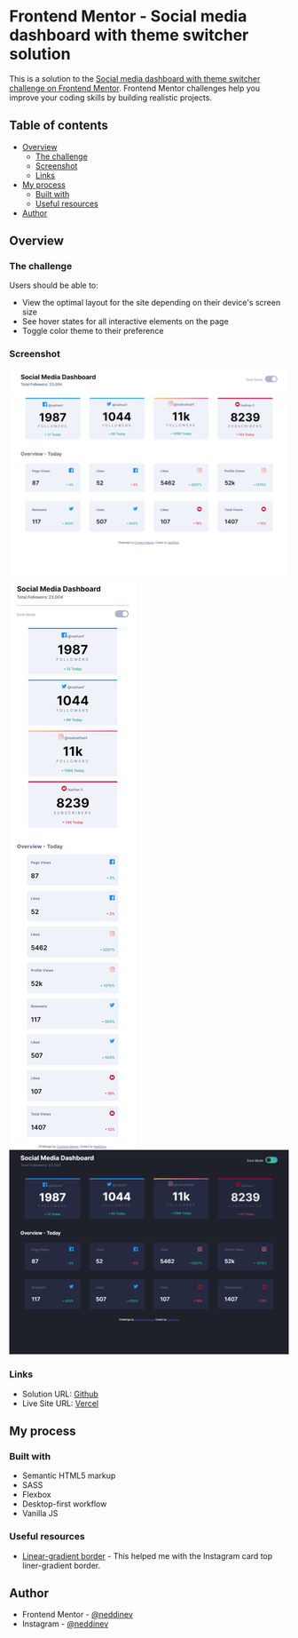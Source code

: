 # Frontend Mentor - Social media dashboard with theme switcher solution

This is a solution to the [Social media dashboard with theme switcher challenge on Frontend Mentor](https://www.frontendmentor.io/challenges/social-media-dashboard-with-theme-switcher-6oY8ozp_H). Frontend Mentor challenges help you improve your coding skills by building realistic projects. 

## Table of contents

- [Overview](#overview)
  - [The challenge](#the-challenge)
  - [Screenshot](#screenshot)
  - [Links](#links)
- [My process](#my-process)
  - [Built with](#built-with)
  - [Useful resources](#useful-resources)
- [Author](#author)



## Overview

### The challenge

Users should be able to:

- View the optimal layout for the site depending on their device's screen size
- See hover states for all interactive elements on the page
- Toggle color theme to their preference

### Screenshot

![](./1.png)
![](./2.png)
![](./3.png)



### Links

- Solution URL: [Github](https://your-solution-url.com)
- Live Site URL: [Vercel](https://social-media-dashboard-with-theme-switcher-master-peach.vercel.app/)

## My process

### Built with

- Semantic HTML5 markup
- SASS
- Flexbox
- Desktop-first workflow
- Vanilla JS



### Useful resources

- [Linear-gradient border](https://dev.to/afif/border-with-gradient-and-radius-387f) - This helped me with the Instagram card top liner-gradient border.


## Author
- Frontend Mentor - [@neddinev](https://www.frontendmentor.io/profile/neddinev)
- Instagram - [@neddinev](https://www.instagram.com/neddinev)
